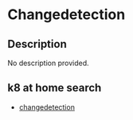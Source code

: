 # Changedetection

## Description

No description provided.

## k8 at home search

- [changedetection](https://nanne.dev/k8s-at-home-search/#/changedetection)

